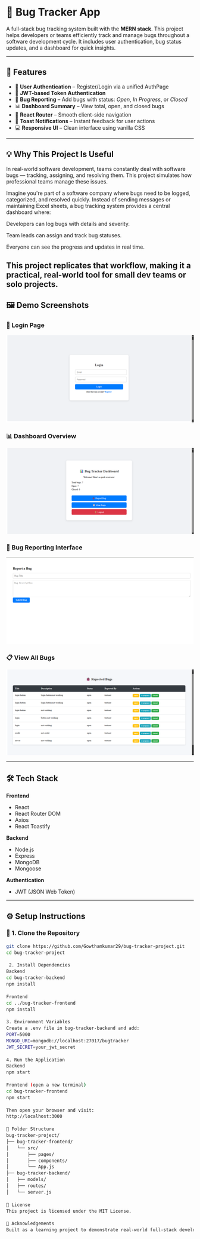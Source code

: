 # 🐞 Bug Tracker App

A full-stack bug tracking system built with the **MERN stack**. This project helps developers or teams efficiently track and manage bugs throughout a software development cycle. It includes user authentication, bug status updates, and a dashboard for quick insights.

---

## 🚀 Features

- 👤 **User Authentication** – Register/Login via a unified AuthPage
- 🔐 **JWT-based Token Authentication**
- 🐛 **Bug Reporting** – Add bugs with status: *Open*, *In Progress*, or *Closed*
- 📊 **Dashboard Summary** – View total, open, and closed bugs
- 🧭 **React Router** – Smooth client-side navigation
- 🔔 **Toast Notifications** – Instant feedback for user actions
- 💻 **Responsive UI** – Clean interface using vanilla CSS

---

## 💡 Why This Project Is Useful
In real-world software development, teams constantly deal with software bugs — tracking, assigning, and resolving them. This project simulates how professional teams manage these issues.

Imagine you're part of a software company where bugs need to be logged, categorized, and resolved quickly. Instead of sending messages or maintaining Excel sheets, a bug tracking system provides a central dashboard where:

Developers can log bugs with details and severity.

Team leads can assign and track bug statuses.

Everyone can see the progress and updates in real time.

This project replicates that workflow, making it a practical, real-world tool for small dev teams or solo projects.
---


## 🖼️ Demo Screenshots

### 🔐 Login Page  
![Login](screenshots/login.png)

### 📊 Dashboard Overview  
![Dashboard](screenshots/dashboard.png)

### 🐞 Bug Reporting Interface  
![Report Bug](screenshots/reportbug.png)

### 📋 View All Bugs  
![View Bugs](screenshots/viewbugs.png)

---

## 🛠️ Tech Stack

**Frontend**  
- React  
- React Router DOM  
- Axios  
- React Toastify  

**Backend**  
- Node.js  
- Express  
- MongoDB  
- Mongoose  

**Authentication**  
- JWT (JSON Web Token)

---

## ⚙️ Setup Instructions

### 🔁 1. Clone the Repository

```bash
git clone https://github.com/Gowthamkumar29/bug-tracker-project.git
cd bug-tracker-project

 2. Install Dependencies
Backend
cd bug-tracker-backend
npm install

Frontend
cd ../bug-tracker-frontend
npm install

3. Environment Variables
Create a .env file in bug-tracker-backend and add:
PORT=5000
MONGO_URI=mongodb://localhost:27017/bugtracker
JWT_SECRET=your_jwt_secret

4. Run the Application
Backend
npm start

Frontend (open a new terminal)
cd bug-tracker-frontend
npm start

Then open your browser and visit:
http://localhost:3000

📁 Folder Structure
bug-tracker-project/
├── bug-tracker-frontend/
│   └── src/
│       ├── pages/
│       ├── components/
│       └── App.js
├── bug-tracker-backend/
│   ├── models/
│   ├── routes/
│   └── server.js

📜 License
This project is licensed under the MIT License.

🙌 Acknowledgements
Built as a learning project to demonstrate real-world full-stack development using the MERN stack. Inspired by common tools used by software teams for bug tracking and collaboration.
